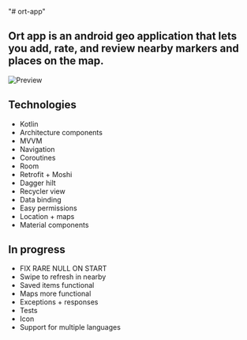 "# ort-app" 
## Ort app is an android geo application that lets you add, rate, and review nearby markers and places on the map.
![Preview](https://media.giphy.com/media/2uLd4BLYIRkC5eATvR/giphy.gif)
## Technologies
 * Kotlin
 * Architecture components
 * MVVM
 * Navigation
 * Coroutines
 * Room
 * Retrofit + Moshi
 * Dagger hilt
 * Recycler view
 * Data binding
 * Easy permissions
 * Location + maps
 * Material components

## In progress
 * FIX RARE NULL ON START
 * Swipe to refresh in nearby
 * Saved items functional
 * Maps more functional
 * Exceptions + responses
 * Tests
 * Icon
 * Support for multiple languages
